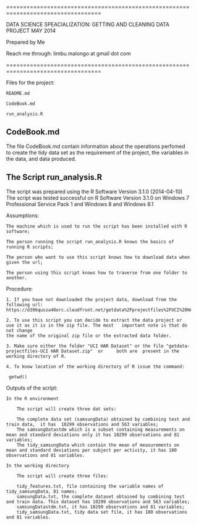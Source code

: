 ==================================================================================

DATA SCIENCE SPEACIALIZATION: GETTING AND CLEANING DATA PROJECT MAY 2014

Prepared by Me

Reach me through: limbu.malongo at gmail dot com

==================================================================================

Files for the project:

	README.md

	CodeBook.md

	run_analysis.R


CodeBook.md
-----------------------

The file CodeBook.md contain information about the operations perfomed to create the tidy data set as the requirement of the project, the variables in the data, and data produced.


The Script run_analysis.R
-----------------------------------------------

The script was prepared using the R Software Version 3.1.0 (2014-04-10)
The script was tested successful on R Software Version 3.1.0 on Windows 7 Professional Service Pack 1 and Windows 8 and Windows 8.1

Assumptions:

	The machine which is used to run the script has been installed with R software;

	The person running the script run_analysis.R knows the basics of running R scripts;

	The person who want to use this script knows how to download data when given the url;

	The person using this script knows how to traverse from one folder to another.

Procedure:

	1. If you have not downloaded the project data, download from the following url:
	https://d396qusza40orc.cloudfront.net/getdata%2Fprojectfiles%2FUCI%20HAR%20Dataset.zip

	2. To use this script you can decide to extract the data project or use it as it is in the zip file. The most 	important note is that do not change 
	the name of the original zip file or the extracted data folder.

	3. Make sure either the folder "UCI HAR Dataset" or the file "getdata-projectfiles-UCI HAR Dataset.zip"  or 	both are  present in the working directory of R.

	4. To know location of the working directory of R issue the command:

   	 getwd()

Outputs of the script:

	In the R environment

		The script will create three dat sets:

		The complete data set (samsungData) obtained by combining test and train data,  it has  10299 observations and 563 variables;
		The samsungDatastdm which is a subset containing measurements on mean and standard deviations only it has 10299 observations and 81 variables;
		The tidy_samsungData which contain the mean of measurements on mean and standard deviations per subject per activity, it has 180 observations and 81 variables.

	In the working directory

		The script will create three files:

		tidy_features.txt, file containing the variable names of tidy_samsungData, 81 names;
		samsungData.txt, the complete dataset obtained by combining test and train data. This dataset has 10299 observations and 563 variables;
		samsungDatastdm.txt, it has 10299 observations and 81 variables;
		tidy_samsungData.txt, tidy data set file, it has 180 observations and 81 variables.
